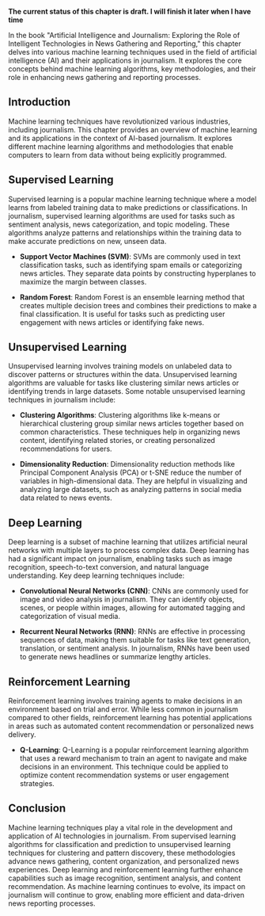 **The current status of this chapter is draft. I will finish it later when I have time**

In the book "Artificial Intelligence and Journalism: Exploring the Role of Intelligent Technologies in News Gathering and Reporting," this chapter delves into various machine learning techniques used in the field of artificial intelligence (AI) and their applications in journalism. It explores the core concepts behind machine learning algorithms, key methodologies, and their role in enhancing news gathering and reporting processes.

Introduction
------------

Machine learning techniques have revolutionized various industries, including journalism. This chapter provides an overview of machine learning and its applications in the context of AI-based journalism. It explores different machine learning algorithms and methodologies that enable computers to learn from data without being explicitly programmed.

Supervised Learning
-------------------

Supervised learning is a popular machine learning technique where a model learns from labeled training data to make predictions or classifications. In journalism, supervised learning algorithms are used for tasks such as sentiment analysis, news categorization, and topic modeling. These algorithms analyze patterns and relationships within the training data to make accurate predictions on new, unseen data.

* **Support Vector Machines (SVM)**: SVMs are commonly used in text classification tasks, such as identifying spam emails or categorizing news articles. They separate data points by constructing hyperplanes to maximize the margin between classes.

* **Random Forest**: Random Forest is an ensemble learning method that creates multiple decision trees and combines their predictions to make a final classification. It is useful for tasks such as predicting user engagement with news articles or identifying fake news.

Unsupervised Learning
---------------------

Unsupervised learning involves training models on unlabeled data to discover patterns or structures within the data. Unsupervised learning algorithms are valuable for tasks like clustering similar news articles or identifying trends in large datasets. Some notable unsupervised learning techniques in journalism include:

* **Clustering Algorithms**: Clustering algorithms like k-means or hierarchical clustering group similar news articles together based on common characteristics. These techniques help in organizing news content, identifying related stories, or creating personalized recommendations for users.

* **Dimensionality Reduction**: Dimensionality reduction methods like Principal Component Analysis (PCA) or t-SNE reduce the number of variables in high-dimensional data. They are helpful in visualizing and analyzing large datasets, such as analyzing patterns in social media data related to news events.

Deep Learning
-------------

Deep learning is a subset of machine learning that utilizes artificial neural networks with multiple layers to process complex data. Deep learning has had a significant impact on journalism, enabling tasks such as image recognition, speech-to-text conversion, and natural language understanding. Key deep learning techniques include:

* **Convolutional Neural Networks (CNN)**: CNNs are commonly used for image and video analysis in journalism. They can identify objects, scenes, or people within images, allowing for automated tagging and categorization of visual media.

* **Recurrent Neural Networks (RNN)**: RNNs are effective in processing sequences of data, making them suitable for tasks like text generation, translation, or sentiment analysis. In journalism, RNNs have been used to generate news headlines or summarize lengthy articles.

Reinforcement Learning
----------------------

Reinforcement learning involves training agents to make decisions in an environment based on trial and error. While less common in journalism compared to other fields, reinforcement learning has potential applications in areas such as automated content recommendation or personalized news delivery.

* **Q-Learning**: Q-Learning is a popular reinforcement learning algorithm that uses a reward mechanism to train an agent to navigate and make decisions in an environment. This technique could be applied to optimize content recommendation systems or user engagement strategies.

Conclusion
----------

Machine learning techniques play a vital role in the development and application of AI technologies in journalism. From supervised learning algorithms for classification and prediction to unsupervised learning techniques for clustering and pattern discovery, these methodologies advance news gathering, content organization, and personalized news experiences. Deep learning and reinforcement learning further enhance capabilities such as image recognition, sentiment analysis, and content recommendation. As machine learning continues to evolve, its impact on journalism will continue to grow, enabling more efficient and data-driven news reporting processes.
